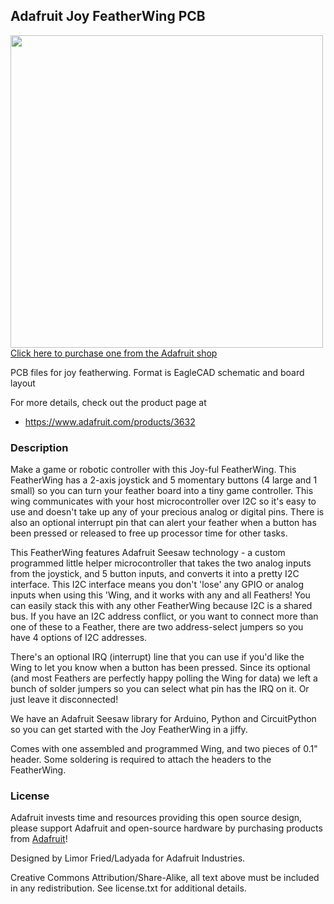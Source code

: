 ## Adafruit Joy FeatherWing PCB

<a href="http://www.adafruit.com/products/3632"><img src="assets/image.jpg?raw=true" width="500px"><br/>
Click here to purchase one from the Adafruit shop</a>

PCB files for joy featherwing. Format is EagleCAD schematic and board layout

For more details, check out the product page at
* https://www.adafruit.com/products/3632

### Description

Make a game or robotic controller with this Joy-ful FeatherWing. This FeatherWing has a 2-axis joystick and 5 momentary buttons (4 large and 1 small) so you can turn your feather board into a tiny game controller. This wing communicates with your host microcontroller over I2C so it's easy to use and doesn't take up any of your precious analog or digital pins. There is also an optional interrupt pin that can alert your feather when a button has been pressed or released to free up processor time for other tasks.

This FeatherWing features Adafruit Seesaw technology - a custom programmed little helper microcontroller that takes the two analog inputs from the joystick, and 5 button inputs, and converts it into a pretty I2C interface. This I2C interface means you don't 'lose' any GPIO or analog inputs when using this 'Wing, and it works with any and all Feathers! You can easily stack this with any other FeatherWing because I2C is a shared bus. If you have an I2C address conflict, or you want to connect more than one of these to a Feather, there are two address-select jumpers so you have 4 options of I2C addresses.

There's an optional IRQ (interrupt) line that you can use if you'd like the Wing to let you know when a button has been pressed. Since its optional (and most Feathers are perfectly happy polling the Wing for data) we left a bunch of solder jumpers so you can select what pin has the IRQ on it. Or just leave it disconnected!

We have an Adafruit Seesaw library for Arduino, Python and CircuitPython so you can get started with the Joy FeatherWing in a jiffy.

Comes with one assembled and programmed Wing, and two pieces of 0.1" header. Some soldering is required to attach the headers to the FeatherWing.

### License

Adafruit invests time and resources providing this open source design, please support Adafruit and open-source hardware by purchasing products from [Adafruit](https://www.adafruit.com)!

Designed by Limor Fried/Ladyada for Adafruit Industries.

Creative Commons Attribution/Share-Alike, all text above must be included in any redistribution. See license.txt for additional details.
